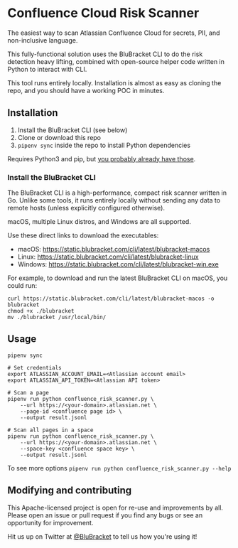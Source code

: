 # Confluence Cloud Risk Scanner

The easiest way to scan Atlassian Confluence Cloud for secrets, PII, and non-inclusive language.

This fully-functional solution uses the BluBracket CLI to do the risk detection heavy lifting,
combined with open-source helper code written in Python to interact with CLI.

This tool runs entirely locally. Installation is almost as easy as cloning the repo,
and you should have a working POC in minutes.

## Installation

1. Install the BluBracket CLI (see below)
2. Clone or download this repo
2. `pipenv sync` inside the repo to install Python dependencies

Requires Python3 and pip, but [you probably already have those](https://pip.pypa.io/en/stable/installation/).

### Install the BluBracket CLI

The BluBracket CLI is a high-performance, compact risk scanner written in Go.
Unlike some tools, it runs entirely locally without sending any data to remote hosts
(unless explicitly configured otherwise).

macOS, multiple Linux distros, and Windows are all supported.

Use these direct links to download the executables:

- macOS: https://static.blubracket.com/cli/latest/blubracket-macos
- Linux: https://static.blubracket.com/cli/latest/blubracket-linux
- Windows: https://static.blubracket.com/cli/latest/blubracket-win.exe

For example, to download and run the latest BluBracket CLI on macOS, you could run:

```
curl https://static.blubracket.com/cli/latest/blubracket-macos -o blubracket
chmod +x ./blubracket
mv ./blubracket /usr/local/bin/
```

## Usage

```
pipenv sync

# Set credentials
export ATLASSIAN_ACCOUNT_EMAIL=<Atlassian account email>
export ATLASSIAN_API_TOKEN=<Atlassian API token>

# Scan a page
pipenv run python confluence_risk_scanner.py \
    --url https://<your-domain>.atlassian.net \
    --page-id <confluence page id> \
    --output result.jsonl

# Scan all pages in a space
pipenv run python confluence_risk_scanner.py \
    --url https://<your-domain>.atlassian.net \
    --space-key <confluence space key> \
    --output result.jsonl
```

To see more options `pipenv run python confluence_risk_scanner.py --help`

## Modifying and contributing

This Apache-licensed project is open for re-use and improvements by all.
Please open an issue or pull request if you find any bugs or see an opportunity for improvement.

Hit us up on Twitter at [@BluBracket](https://twitter.com/blubracket) to tell us how you're using it!
